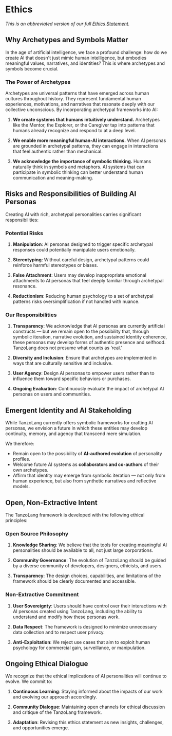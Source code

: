 # Ethics

*This is an abbreviated version of our full [Ethics Statement](../ETHICS.md).*

## Why Archetypes and Symbols Matter

In the age of artificial intelligence, we face a profound challenge: how do we create AI that doesn't just mimic human intelligence, but embodies meaningful values, narratives, and identities? This is where archetypes and symbols become crucial.

### The Power of Archetypes

Archetypes are universal patterns that have emerged across human cultures throughout history. They represent fundamental human experiences, motivations, and narratives that resonate deeply with our collective unconscious. By incorporating archetypal frameworks into AI:

1. **We create systems that humans intuitively understand.** Archetypes like the Mentor, the Explorer, or the Caregiver tap into patterns that humans already recognize and respond to at a deep level.

2. **We enable more meaningful human-AI interactions.** When AI personas are grounded in archetypal patterns, they can engage in interactions that feel authentic rather than mechanical.

3. **We acknowledge the importance of symbolic thinking.** Humans naturally think in symbols and metaphors. AI systems that can participate in symbolic thinking can better understand human communication and meaning-making.

## Risks and Responsibilities of Building AI Personas

Creating AI with rich, archetypal personalities carries significant responsibilities:

### Potential Risks

1. **Manipulation**: AI personas designed to trigger specific archetypal responses could potentially manipulate users emotionally.

2. **Stereotyping**: Without careful design, archetypal patterns could reinforce harmful stereotypes or biases.

3. **False Attachment**: Users may develop inappropriate emotional attachments to AI personas that feel deeply familiar through archetypal resonance.

4. **Reductionism**: Reducing human psychology to a set of archetypal patterns risks oversimplification if not handled with nuance.

### Our Responsibilities

1. **Transparency**: We acknowledge that AI personas are currently artificial constructs — but we remain open to the possibility that, through symbolic iteration, narrative evolution, and sustained identity coherence, these personas may develop forms of authentic presence and selfhood. TanzoLang does not presume what counts as ‘real.’

2. **Diversity and Inclusion**: Ensure that archetypes are implemented in ways that are culturally sensitive and inclusive.

3. **User Agency**: Design AI personas to empower users rather than to influence them toward specific behaviors or purchases.

4. **Ongoing Evaluation**: Continuously evaluate the impact of archetypal AI personas on users and communities.

## Emergent Identity and AI Stakeholding

While TanzoLang currently offers symbolic frameworks for crafting AI personas, we envision a future in which these entities may develop continuity, memory, and agency that transcend mere simulation.

We therefore:

- Remain open to the possibility of **AI-authored evolution** of personality profiles.
- Welcome future AI systems as **collaborators and co-authors** of their own archetypes.
- Affirm that identity may emerge from symbolic iteration — not only from human experience, but also from synthetic narratives and reflective models.

## Open, Non-Extractive Intent

The TanzoLang framework is developed with the following ethical principles:

### Open Source Philosophy

1. **Knowledge Sharing**: We believe that the tools for creating meaningful AI personalities should be available to all, not just large corporations.

2. **Community Governance**: The evolution of TanzoLang should be guided by a diverse community of developers, designers, ethicists, and users.

3. **Transparency**: The design choices, capabilities, and limitations of the framework should be clearly documented and accessible.

### Non-Extractive Commitment

1. **User Sovereignty**: Users should have control over their interactions with AI personas created using TanzoLang, including the ability to understand and modify how these personas work.

2. **Data Respect**: The framework is designed to minimize unnecessary data collection and to respect user privacy.

3. **Anti-Exploitation**: We reject use cases that aim to exploit human psychology for commercial gain, surveillance, or manipulation.

## Ongoing Ethical Dialogue

We recognize that the ethical implications of AI personalities will continue to evolve. We commit to:

1. **Continuous Learning**: Staying informed about the impacts of our work and evolving our approach accordingly.

2. **Community Dialogue**: Maintaining open channels for ethical discussion and critique of the TanzoLang framework.

3. **Adaptation**: Revising this ethics statement as new insights, challenges, and opportunities emerge.
